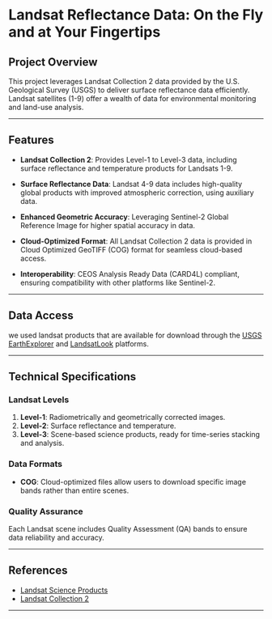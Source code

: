 # Landsat Reflectance Data: On the Fly and at Your Fingertips

## Project Overview

This project leverages Landsat Collection 2 data provided by the U.S. Geological Survey (USGS) to deliver surface reflectance data efficiently. Landsat satellites (1-9) offer a wealth of data for environmental monitoring and land-use analysis. 

---

## Features

- **Landsat Collection 2**: Provides Level-1 to Level-3 data, including surface reflectance and temperature products for Landsats 1-9.
  
- **Surface Reflectance Data**: Landsat 4-9 data includes high-quality global products with improved atmospheric correction, using auxiliary data.

- **Enhanced Geometric Accuracy**: Leveraging Sentinel-2 Global Reference Image for higher spatial accuracy in data.

- **Cloud-Optimized Format**: All Landsat Collection 2 data is provided in Cloud Optimized GeoTIFF (COG) format for seamless cloud-based access.

- **Interoperability**: CEOS Analysis Ready Data (CARD4L) compliant, ensuring compatibility with other platforms like Sentinel-2.

---

## Data Access

we used landsat products that are available for download through the [USGS EarthExplorer](https://earthexplorer.usgs.gov/) and [LandsatLook](https://landsatlook.usgs.gov/) platforms.

---

## Technical Specifications

### Landsat Levels

1. **Level-1**: Radiometrically and geometrically corrected images.
2. **Level-2**: Surface reflectance and temperature.
3. **Level-3**: Scene-based science products, ready for time-series stacking and analysis.

### Data Formats

- **COG**: Cloud-optimized files allow users to download specific image bands rather than entire scenes.

### Quality Assurance

Each Landsat scene includes Quality Assessment (QA) bands to ensure data reliability and accuracy.

---

## References

- [Landsat Science Products](https://www.usgs.gov/landsat-missions/landsat-science-products)
- [Landsat Collection 2](https://www.usgs.gov/landsat-missions/landsat-collection-2)

---


